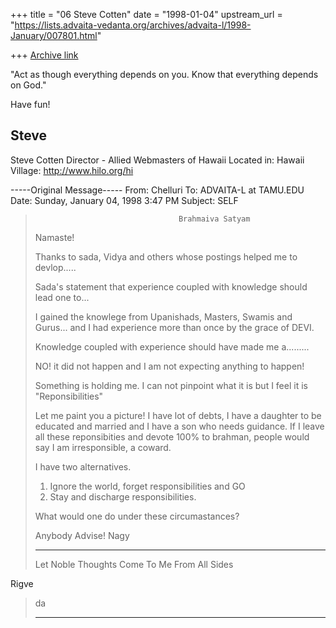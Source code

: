 +++
title = "06 Steve Cotten"
date = "1998-01-04"
upstream_url = "https://lists.advaita-vedanta.org/archives/advaita-l/1998-January/007801.html"

+++
[Archive link](https://lists.advaita-vedanta.org/archives/advaita-l/1998-January/007801.html)

"Act as though everything depends on you. Know that everything depends on
God."

Have fun!

Steve
--------------------
Steve Cotten
Director - Allied Webmasters of Hawaii
Located in:
Hawaii Village: http://www.hilo.org/hi

-----Original Message-----
From: Chelluri <Chelluri at AOL.COM>
To: ADVAITA-L at TAMU.EDU <ADVAITA-L at TAMU.EDU>
Date: Sunday, January 04, 1998 3:47 PM
Subject: SELF


>                                     Brahmaiva Satyam
>Namaste!
>
>Thanks to sada, Vidya and others whose postings helped me to devlop.....
>
>Sada's statement that experience coupled with knowledge should lead one
to...
>
>I gained the knowlege from Upanishads, Masters, Swamis and Gurus... and I
had
>experience more than once by the grace of DEVI.
>
>Knowledge coupled with experience should have made me a.........
>
>NO! it did not happen and I am not expecting anything to happen!
>
>Something is holding me.  I can not pinpoint what it is but I feel it is
>"Reponsibilities"
>
>Let me paint you a picture!   I have lot of debts, I have a daughter to be
>educated and married and I have a son who needs guidance.  If I leave all
>these reponsibities and devote 100% to brahman, people would say I am
>irresponsible, a coward.
>
>I have two alternatives.
>
>1. Ignore the world, forget responsibilities and GO
>2. Stay and discharge responsibilities.
>
>What would one do under these circumastances?
>
>Anybody Advise!
>                                                      Nagy
>
>_________________________________________________________________
>Let Noble Thoughts Come To Me From All Sides
>
Rigve
>da
>____________________________________________________________________
>

